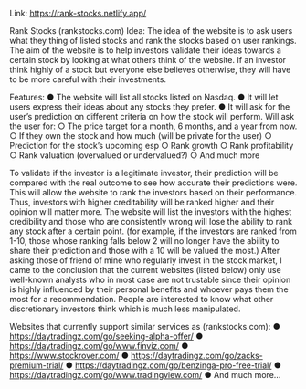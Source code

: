 Link: https://rank-stocks.netlify.app/


Rank Stocks (rankstocks.com)
Idea:
The idea of the website is to ask users what they thing of listed stocks and rank the stocks
based on user rankings. The aim of the website is to help investors validate their ideas
towards a certain stock by looking at what others think of the website. If an investor think
highly of a stock but everyone else believes otherwise, they will have to be more careful with
their investments.





Features:
● The website will list all stocks listed on Nasdaq.
● It will let users express their ideas about any stocks they prefer.
● It will ask for the user’s prediction on different criteria on how the stock will
perform. Will ask the user for:
○ The price target for a month, 6 months, and a year from now.
○ If they own the stock and how much (will be private for the user)
○ Prediction for the stock’s upcoming esp
○ Rank growth
○ Rank profitability
○ Rank valuation (overvalued or undervalued?)
○ And much more


To validate if the investor is a legitimate investor, their prediction will be compared with the
real outcome to see how accurate their predictions were. This will allow the website to rank
the investors based on their performance. Thus, investors with higher creditability will be
ranked higher and their opinion will matter more.
The website will list the investors with the highest credibility and those who are consistently
wrong will lose the ability to rank any stock after a certain point. (for example, if the investors
are ranked from 1-10, those whose ranking falls below 2 will no longer have the ability to
share their prediction and those with a 10 will be valued the most.)
After asking those of friend of mine who regularly invest in the stock market, I came to the
conclusion that the current websites (listed below) only use well-known analysts who in most
case are not trustable since their opinion is highly influenced by their personal benefits and
whoever pays them the most for a recommendation.
People are interested to know what other discretionary investors think which is much less
manipulated.



Websites that currently support similar services as (rankstocks.com):
● https://daytradingz.com/go/seeking-alpha-offer/
● https://daytradingz.com/go/www.finviz.com/
● https://www.stockrover.com/
● https://daytradingz.com/go/zacks-premium-trial/
● https://daytradingz.com/go/benzinga-pro-free-trial/
● https://daytradingz.com/go/www.tradingview.com/
● And much more…
